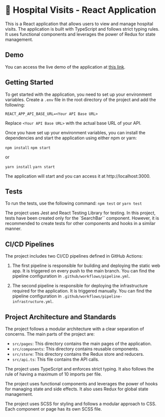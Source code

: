 # :hospital: Hospital Visits - React Application

This is a React application that allows users to view and manage hospital visits. The application is built with TypeScript and follows strict typing rules. It uses functional components and leverages the power of Redux for state management.

## Demo

You can access the live demo of the application at [this link](https://salmon-hill-01767c303.4.azurestaticapps.net).

## Getting Started

To get started with the application, you need to set up your environment variables. Create a `.env` file in the root directory of the project and add the following:

`REACT_APP_API_BASE_URL=<Your API Base URL>`

Replace `<Your API Base URL>` with the actual base URL of your API.

Once you have set up your environment variables, you can install the dependencies and start the application using either npm or yarn:

`npm install`
`npm start`

or

`yarn install`
`yarn start`

The application will start and you can access it at http://localhost:3000.

## Tests

To run the tests, use the following command:
`npm test`
or
`yarn test`

The project uses Jest and React Testing Library for testing.
In this project, tests have been created only for the `SearchBar`` component. However, it is recommended to create tests for other components and hooks in a similar manner.

## CI/CD Pipelines

The project includes two CI/CD pipelines defined in GitHub Actions:

1. The first pipeline is responsible for building and deploying the static web app. It is triggered on every push to the main branch. You can find the pipeline configuration in `.github/workflows/pipeline.yml`.

2. The second pipeline is responsible for deploying the infrastructure required for the application. It is triggered manually. You can find the pipeline configuration in `.github/workflows/pipeline-infrastructure.yml`.

## Project Architecture and Standards

The project follows a modular architecture with a clear separation of concerns. The main parts of the project are:

- `src/pages`: This directory contains the main pages of the application.
- `src/components`: This directory contains reusable components.
- `src/store`: This directory contains the Redux store and reducers.
- `src/api.ts`: This file contains the API calls.

The project uses TypeScript and enforces strict typing. It also follows the rule of having a maximum of 10 imports per file.

The project uses functional components and leverages the power of hooks for managing state and side effects. It also uses Redux for global state management.

The project uses SCSS for styling and follows a modular approach to CSS. Each component or page has its own SCSS file.
